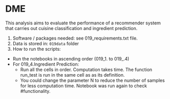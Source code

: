 # DME 

This analysis aims to evaluate the performance of a recommender system that carries out cuisine classification and ingredient prediction.

1. Software / packages needed: see 019_requirements.txt file.
2. Data is stored in: `019data` folder
3. How to run the scripts:
- Run the notebooks in ascending order (019_1. to 019_.4) 
- For 019_4.Ingredient Prediction:
    - Run all the cells in order. Computation takes time. The function run_test is run in the same cell as as its definition.
    - You could change the parameter N to reduce the number of samples for less computation time. Notebook was run again to check #functionality.
    